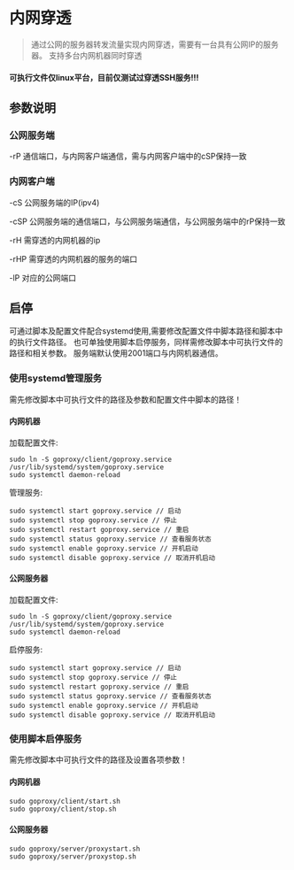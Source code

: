 # 内网穿透
> 通过公网的服务器转发流量实现内网穿透，需要有一台具有公网IP的服务器。
> 支持多台内网机器同时穿透
#### 可执行文件仅linux平台，目前仅测试过穿透SSH服务!!!
## 参数说明
### 公网服务端

-rP 通信端口，与内网客户端通信，需与内网客户端中的cSP保持一致
### 内网客户端

-cS 公网服务端的IP(ipv4)

-cSP 公网服务端的通信端口，与公网服务端通信，与公网服务端中的rP保持一致

-rH 需穿透的内网机器的ip

-rHP 需穿透的内网机器的服务的端口

-lP 对应的公网端口

## 启停
可通过脚本及配置文件配合systemd使用,需要修改配置文件中脚本路径和脚本中的执行文件路径。
也可单独使用脚本启停服务，同样需修改脚本中可执行文件的路径和相关参数。
服务端默认使用2001端口与内网机器通信。
### 使用systemd管理服务
需先修改脚本中可执行文件的路径及参数和配置文件中脚本的路径！
#### 内网机器
加载配置文件:
```shell
sudo ln -S goproxy/client/goproxy.service /usr/lib/systemd/system/goproxy.service
sudo systemctl daemon-reload
```
管理服务:
```shell
sudo systemctl start goproxy.service // 启动
sudo systemctl stop goproxy.service // 停止
sudo systemctl restart goproxy.service // 重启
sudo systemctl status goproxy.service // 查看服务状态
sudo systemctl enable goproxy.service // 开机启动
sudo systemctl disable goproxy.service // 取消开机启动
```
#### 公网服务器
加载配置文件:
```shell
sudo ln -S goproxy/client/goproxy.service /usr/lib/systemd/system/goproxy.service
sudo systemctl daemon-reload
```
启停服务:
```shell
sudo systemctl start goproxy.service // 启动
sudo systemctl stop goproxy.service // 停止
sudo systemctl restart goproxy.service // 重启
sudo systemctl status goproxy.service // 查看服务状态
sudo systemctl enable goproxy.service // 开机启动
sudo systemctl disable goproxy.service // 取消开机启动
```
### 使用脚本启停服务
需先修改脚本中可执行文件的路径及设置各项参数！
#### 内网机器
```shell
sudo goproxy/client/start.sh
sudo goproxy/client/stop.sh
```
#### 公网服务器
```shell
sudo goproxy/server/proxystart.sh
sudo goproxy/server/proxystop.sh
```
